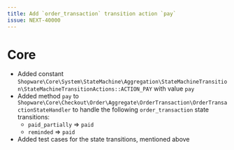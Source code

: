 ```yaml
---
title: Add `order_transaction` transition action `pay`
issue: NEXT-40000
---
```


# Core

* Added constant `Shopware\Core\System\StateMachine\Aggregation\StateMachineTransition\StateMachineTransitionActions::ACTION_PAY` with value `pay`
* Added method `pay` to `Shopware\Core\Checkout\Order\Aggregate\OrderTransaction\OrderTransactionStateHandler` to handle the following `order_transaction` state transitions:
  * `paid_partially` => `paid`
  * `reminded` => `paid`
* Added test cases for the state transitions, mentioned above
